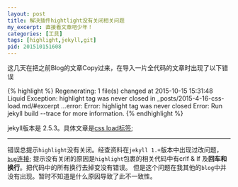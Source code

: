 ```yaml
---
layout: post
title: 解决插件hightlight没有关闭相关问题
my_excerpt: 直接看文章吧少年！
categories: [工具]
tags: [highlight,jekyll,git]
pid: 201510151608
---
```


这几天在把之前Blog的文章Copy过来，在导入一片全代码的文章时出现了以下错误

{% highlight %}
    Regenerating: 1 file(s) changed at 2015-10-15 15:31:48   
    Liquid Exception: highlight tag was never closed in _posts/2015-4-16-css-load.md/#excerpt
	...error:
    Error: highlight tag was never closed
    Error: Run jekyll build --trace for more information.
{% endhighlight %}

jekyll版本是 2.5.3。具体文章是[css load标签](http://daner1990.github.io/css-load/);

---

错误总提示`highlight`没有关闭。经查资料在`jekyll 1.+`版本中出现过改问题，[`bug`连接](https://github.com/jekyll/jekyll/issues/1401);
提示没有关闭的原因是`highlight`包裹的相关代码中有crlf & lf 及**回车和换行**。把代码中的所有换行去掉变没有错误。
但是这个问题在我其他的`blog`中并没有出现。暂时不知道是什么原因导致了此不一致性。
